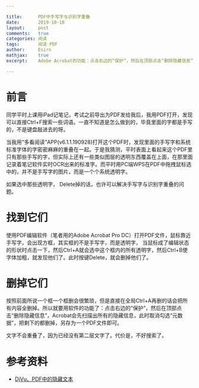```yaml
---

title:		PDF中手写字与识别字重叠
date:		2019-10-18
layout:		post
comments:	true
categories: 阅读
tags:		阅读 PDF
author:		Esirn
mathjax:	true
excerpt: 	Adobe Acrobat的功能：点击右边的“保护”，然后在顶部点击“删除隐藏信息”，Acrobat会先扫描出所有的隐藏信息，此时取消勾选“元数据”，把剩下的都删掉，另存为一个PDF文件即可。

---
```


# 前言
同学平时上课用iPad记笔记，考试之前导出为PDF发给我后，我用PDF打开，发现可以直接Ctrl+F搜索一些词语。一直不知道是怎么做到的，毕竟里面的字都是手写的，不是键盘敲进去的呀。

当我用“多看阅读”APP(v6.1.1.190928)打开这个PDF时，发现里面的手写字和系统标准字体的字密密麻麻的重叠在一起。于是我猜测，平时表面上看起来这个PDF里只有那些手写的字，但实际上还有一些类似图层的透明东西覆盖在上面，在那里面记录着笔记软件实时OCR出来的标准字。而平时用PC端WPS在PDF中拖拽鼠标选中的，并不是手写字的图片，而是一个个系统透明字。

如果选中那些透明字， Delete掉的话，也许可以解决手写字与识别字重叠的问题。

# 找到它们
使用PDF编辑软件（笔者用的Adobe Acrobat Pro DC）打开PDF文件，鼠标靠近手写字，会出现方框，其实框的不是手写字，而是透明字， 当鼠标成了编辑状态的形状时点击一下，然后Ctrl+A就会选中这个框内的所有透明字，然后Ctrl+B使字体加粗，就发现他们了。此时按键Delete，就会删掉他们了。

# 删掉它们
按照前面所说一个框一个框删会很繁琐，但是直接在全局Ctrl+A再删的话会把所有内容全删掉。所以就要用软件的功能了：点击右边的“保护”，然后在顶部点击“删除隐藏信息”，Acrobat会先扫描出所有的隐藏信息，此时取消勾选“元数据”，把剩下的都删掉，另存为一个PDF文件即可。

文字不会重叠了，因为已经没有第二层文字了。代价是，不好搜索了。

# 参考资料
- [DjVu、PDF中的隐藏文本](https://www.cnblogs.com/stronghorse/p/4913444.html)